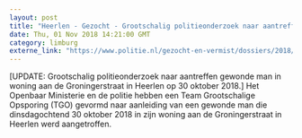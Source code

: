 ```yaml
---
layout: post
title: "Heerlen - Gezocht - Grootschalig politieonderzoek naar aantreffen gewonde man"
date: Thu, 01 Nov 2018 14:21:00 GMT
category: limburg
externe_link: "https://www.politie.nl/gezocht-en-vermist/dossiers/2018/10-heerlen-onderzoek-gewonde-man-in-woning/onderzoek-gewonde-man-in-woning-heerlen.html"
---
```


[UPDATE: Grootschalig politieonderzoek naar aantreffen gewonde man in woning aan de Groningerstraat in Heerlen op 30 oktober 2018.] Het Openbaar Ministerie en de politie hebben een Team Grootschalige Opsporing (TGO) gevormd naar aanleiding van een gewonde man die dinsdagochtend  30 oktober 2018 in zijn woning aan de Groningerstraat in Heerlen werd aangetroffen.
